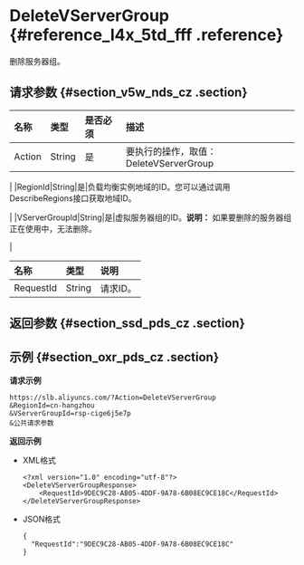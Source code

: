 # DeleteVServerGroup {#reference_l4x_5td_fff .reference}

删除服务器组。

## 请求参数 {#section_v5w_nds_cz .section}

|名称|类型|是否必须|描述|
|:-|:-|:---|:-|
|Action|String|是|要执行的操作，取值：DeleteVServerGroup

|
|RegionId|String|是|负载均衡实例地域的ID。您可以通过调用 DescribeRegions接口获取地域ID。

 |
|VServerGroupId|String|是|虚拟服务器组的ID。**说明：** 如果要删除的服务器组正在使用中，无法删除。

|

|名称|类型|说明|
|:-|:-|:-|
|RequestId|String|请求ID。|

## 返回参数 {#section_ssd_pds_cz .section}

## 示例 {#section_oxr_pds_cz .section}

**请求示例**

``` {#public}
https://slb.aliyuncs.com/?Action=DeleteVServerGroup
&RegionId=cn-hangzhou 
&VServerGroupId=rsp-cige6j5e7p
&公共请求参数
```

**返回示例**

-   XML格式

    ```
    <?xml version="1.0" encoding="utf-8"?>
    <DeleteVServerGroupResponse>
    	<RequestId>9DEC9C28-AB05-4DDF-9A78-6B08EC9CE18C</RequestId>
    </DeleteVServerGroupResponse>
    ```

-   JSON格式

    ```screen
    {
      "RequestId":"9DEC9C28-AB05-4DDF-9A78-6B08EC9CE18C"
    }
    ```


